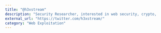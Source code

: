 ```yaml
---
title: "@h3xstream"
description: "Security Researcher, interested in web security, crypto, pentest, static analysis but most of all, samy is my hero."
external_url: "https://twitter.com/h3xstream/"
category: "Web Exploitation"
---
```

